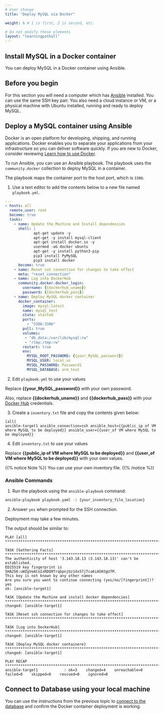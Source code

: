 ```yaml
---
# User change
title: "Deploy MySQL via Docker"

weight: 6 # 1 is first, 2 is second, etc.

# Do not modify these elements
layout: "learningpathall"
---
```


##  Install MySQL in a Docker container 

You can deploy MySQL in a Docker container using Ansible. 


## Before you begin

For this section you will need a computer which has [Ansible](/install-guides/ansible/) installed. You can use the same SSH key pair. You also need a cloud instance or VM, or a physical machine with Ubuntu installed, running and ready to deploy MySQL.
 
## Deploy a MySQL container using Ansible

Docker is an open platform for developing, shipping, and running applications. Docker enables you to separate your applications from your infrastructure so you can deliver software quickly. If you are new to Docker, consider reviewing [Learn how to use Docker](/learning-paths/cross-platform/docker/).

To run Ansible, you can use an Ansible playbook. The playbook uses the `community.docker` collection to deploy MySQL in a container.

The playbook maps the container port to the host port, which is `3306`. 

1. Use a text editor to add the contents below to a new file named `playbook.yml`.

```yml
---
- hosts: all
  remote_user: root
  become: true
  tasks:
    - name: Update the Machine and Install dependencies
      shell: |
             apt-get update -y
             apt-get -y install mysql-client
             apt-get install docker.io -y
             usermod -aG docker ubuntu
             apt-get -y install python3-pip
             pip3 install PyMySQL
             pip3 install docker
      become: true
    - name: Reset ssh connection for changes to take effect
      meta: "reset_connection"
    - name: Log into DockerHub
      community.docker.docker_login:
        username: {{dockerhub_uname}}
        password: {{dockerhub_pass}}
    - name: Deploy MySQL docker container
      docker_container:
        image: mysql:latest
        name: mysql_test
        state: started
        ports:
          - "3306:3306"
        pull: true
        volumes:
         - "db_data:/var/lib/mysql:rw"
         - "/tmp:/tmp:rw"
        restart: true
        env:
          MYSQL_ROOT_PASSWORD: {{your_MySQL_password}}
          MYSQL_USER: local_us
          MYSQL_PASSWORD: Password1
          MYSQL_DATABASE: arm_test

```

2. Edit `playbook.yml` to use your values 

Replace **{{your_MySQL_password}}** with your own password. 

Also, replace **{{dockerhub_uname}}** and **{{dockerhub_pass}}** with your [Docker Hub](https://hub.docker.com/) credentials.

3. Create a `inventory.txt` file and copy the contents given below:
```ansible
[all]
ansible-target1 ansible_connection=ssh ansible_host={{public_ip of VM where MySQL to be deployed}} ansible_user={{user_of VM where MySQL to be deployed}}
```
4. Edit `inventory.txt` to use your values 

Replace **{{public_ip of VM where MySQL to be deployed}}** and **{{user_of VM where MySQL to be deployed}}** with your own values.

{{% notice Note %}} You can use your own inventory file. {{% /notice %}}

### Ansible Commands

1. Run the playbook using the `ansible-playbook` command:

```bash
ansible-playbook playbook.yaml -i {your_inventory_file_location}
```
2. Answer `yes` when prompted for the SSH connection. 

Deployment may take a few minutes. 

The output should be similar to:

```output
PLAY [all] *****************************************************************************************************************************************************

TASK [Gathering Facts] *****************************************************************************************************************************************
The authenticity of host '3.143.18.13 (3.143.18.13)' can't be established.
ED25519 key fingerprint is SHA256:uWZgVeACoIxRDQ9TrqbpnjUz14x57jTca6iASH3gU7M.
This key is not known by any other names
Are you sure you want to continue connecting (yes/no/[fingerprint])? yes
ok: [ansible-target1]

TASK [Update the Machine and install docker dependencies] *************************************************************************************************************
changed: [ansible-target1]

TASK [Reset ssh connection for changes to take effect] ****************************************************************************************************************

TASK [Log into DockerHub] *********************************************************************************************************************************************
changed: [ansible-target1]

TASK [Deploy MySQL docker containere] *******************************************************************************************************************************
changed: [ansible-target1]

PLAY RECAP ************************************************************************************************************************************************************
ansible-target1            : ok=3    changed=4    unreachable=0    failed=0    skipped=0    rescued=0    ignored=0
```

## Connect to Database using your local machine

You can use the instructions from the previous topic to [connect to the database](/learning-paths/servers-and-cloud-computing/mysql/ec2_deployment#connect-to-database-using-ec2-instance) and confirm the Docker container deployment is working. 
